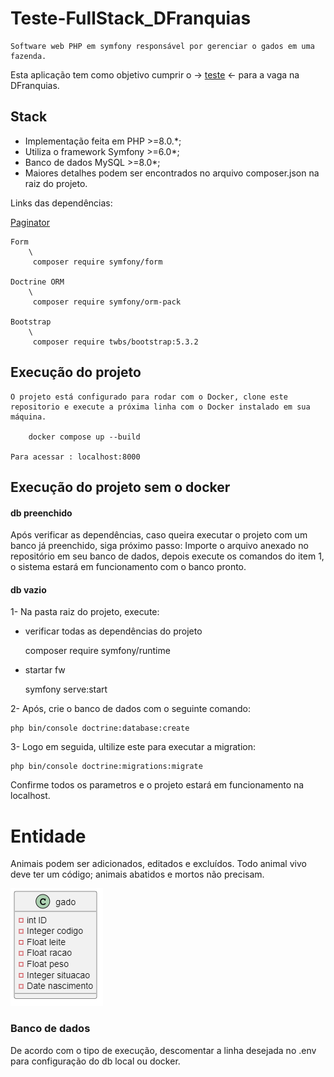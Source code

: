 
# Teste-FullStack_DFranquias

    Software web PHP em symfony responsável por gerenciar o gados em uma fazenda.

Esta aplicação tem como objetivo cumprir o -> [teste](https://drive.google.com/file/d/1yP_Ld1zXsgh8FXGRk8lODTsN48BusBHh/view?usp=sharing) <- para a vaga na DFranquias.

## Stack
* Implementação feita em PHP >=8.0.*;
* Utiliza o framework Symfony >=6.0*;
* Banco de dados MySQL >=8.0*;
* Maiores detalhes podem ser encontrados no arquivo composer.json na raiz do projeto.

 Links das dependências:

   [Paginator](https://github.com/KnpLabs/KnpPaginatorBundle)

    Form
        \
         composer require symfony/form

    Doctrine ORM
        \
         composer require symfony/orm-pack

    Bootstrap
        \
         composer require twbs/bootstrap:5.3.2

## Execução do projeto

    O projeto está configurado para rodar com o Docker, clone este repositorio e execute a próxima linha com o Docker instalado em sua máquina.

        docker compose up --build

    Para acessar : localhost:8000

## Execução do projeto sem o docker

#### db preenchido
Após verificar as dependências, caso queira executar o projeto com um banco já preenchido, siga próximo passo:
Importe o arquivo anexado no repositório em seu banco de dados, depois execute os comandos do item 1, o sistema estará em funcionamento com o banco pronto.

#### db vazio
1- Na pasta raiz do projeto, execute: 
* verificar todas as dependências do projeto

    composer require symfony/runtime 

* startar fw

    symfony serve:start              

2- Após, crie o banco de dados com o seguinte comando: 

    php bin/console doctrine:database:create

3- Logo em seguida, ultilize este para executar a migration:

    php bin/console doctrine:migrations:migrate

Confirme todos os parametros e o projeto estará em funcionamento na localhost.

# Entidade


Animais podem ser adicionados, editados e excluídos. Todo animal vivo deve ter um código; animais abatidos e mortos não precisam.

![Alt text](image.png)


### Banco de dados

De acordo com o tipo de execução, descomentar a linha desejada no .env para configuração do db local ou docker.
